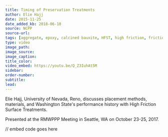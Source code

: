 ```yaml
---
title: Timing of Preservation Treatments
author: Elie Hajj
date: 2015-11-25
date_added_kb: 2018-06-10
source: NCPP
source-url:
tags: [aggregate, epoxy, calcined bauxite, HFST, high friction, friction numbers, NCPP, RMWCPP, project selection, safety]
type: video
image_path:
image_source:
image_caption:
title_color:
video_embed: https://youtu.be/Q_Z3IuhAt5M
sidebar:
order-number:
subtitle:
lead:
---
```

Elie Hajj, University of Nevada, Reno, discusses placement methods, materials, and Washington State's performance history with High Friction Surface Treatments.

Presented at the RMWPPP Meeting in Seattle, WA on October 23-25, 2017.
<!--more-->

// embed code goes here
